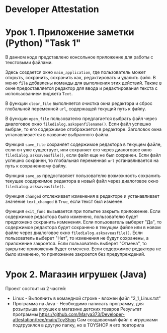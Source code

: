 # Developer Attestation

# Урок 1. Приложение заметки (Python) "Task 1"
В данном коде представлено консольное приложение для работы с текстовыми файлами. 

Здесь создается окно `main_application`, где пользователь может открыть, сохранить, сохранить как, редактировать и удалить файл. В меню `file` добавлены команды для выполнения этих действий. Также в окне предоставляется редактор для ввода и редактирования текста с использованием виджета `Text`.

В функции `clear_file` выполняется очистка окна редактора и сброс глобальной переменной `url`, содержащей текущий путь к файлу.

В функции `open_file` пользователю предлагается выбрать файл через диалоговое окно `filedialog.askopenfilename()`. Если файл успешно выбран, то его содержимое отображается в редакторе. Заголовок окна устанавливается в название выбранного файла.

Функция `save_file` сохраняет содержимое редактора в текущем файле, если он уже существует, или сохраняет его через диалоговое окно `filedialog.asksaveasfile()`, если файл еще не был сохранен. Если файл успешно сохранен, то глобальная переменная `url` устанавливается на путь к сохраненному файлу.

Функция `save_as` предоставляет пользователю возможность сохранить текущее содержимое редактора в новый файл через диалоговое окно `filedialog.asksaveasfile()`.

Функция `changed` отслеживает изменения в редакторе и устанавливает значение `text_changed` в `True`, если текст был изменен.

Функция `exit_func` вызывается при попытке закрыть приложение. Если содержимое редактора было изменено, пользователю будет предложено сохранить изменения. Если пользователь выберет "Да", то содержимое редактора будет сохранено в текущем файле или в новом файле через диалоговое окно `filedialog.asksaveasfile()`. Если пользователь выберет "Нет", то изменения не будут сохранены, а приложение закроется. Если пользователь выберет "Отмена", то закрытие приложения будет отменено. Если содержимое редактора не было изменено, то приложение закроется без предупреждений.

# Урок 2. Магазин игрушек (Java)
Проект состоит из 2 частей:
- Linux - Выполнить в командной строке - вложен файл "2_1_Linux.txt"
- Программа на Java - Необходимо написать программу, для розыгрыша игрушек в магазине детских товаров Результат программы https://github.com/Marya373/Developer-attestation/tree/main/ToyShop
Сам создаваемый файл с игрушками подгрузился в другую папку, но в TOYSHOP я его повторила 

